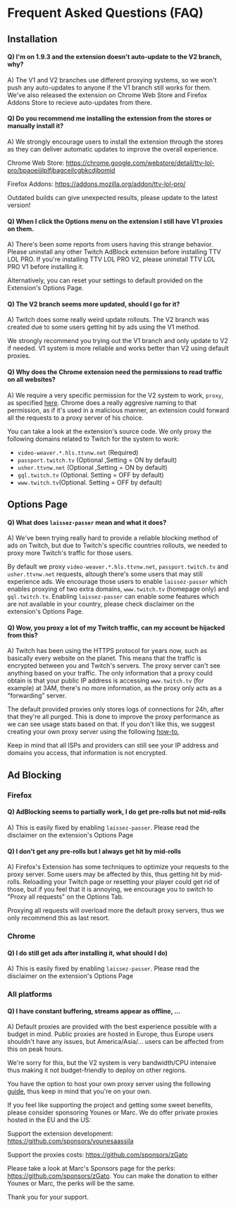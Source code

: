 # Frequent Asked Questions (FAQ)

## Installation

#### Q) I'm on 1.9.3 and the extension doesn't auto-update to the V2 branch, why?
A) The V1 and V2 branches use different proxying systems, so we won't push any auto-updates to anyone if the V1 branch still works for them. We've also released the extension on Chrome Web Store and Firefox Addons Store to recieve auto-updates from there. 

#### Q) Do you recommend me installing the extension from the stores or manually install it?
A) We strongly encourage users to install the extension through the stores as they can deliver automatic updates to improve the overall experience. 

Chrome Web Store: https://chrome.google.com/webstore/detail/ttv-lol-pro/bpaoeijjlplfjbagceilcgbkcdjbomjd

Firefox Addons: https://addons.mozilla.org/addon/ttv-lol-pro/

Outdated builds can give unexpected results, please update to the latest version!

#### Q) When I click the Options menu on the extension I still have V1 proxies on them.
A) There's been some reports from users having this strange behavior. Please uninstall any other Twitch AdBlock extension before installing TTV LOL PRO. If you're installing TTV LOL PRO V2, please uninstall TTV LOL PRO V1 before installing it. 

Alternatively, you can reset your settings to default provided on the Extension's Options Page. 

#### Q) The V2 branch seems more updated, should I go for it?
A) Twitch does some really weird update rollouts. The V2 branch was created due to some users getting hit by ads using the V1 method.

We strongly recommend you trying out the V1 branch and only update to V2 if needed. V1 system is more reliable and works better than V2 using default proxies.

#### Q) Why does the Chrome extension need the permissions to read traffic on all websites?
A) We require a very specific permission for the V2 system to work, `proxy`, as specified [here](src/manifest.chromium.json). Chrome does a really aggresive naming to that permission, as if it's used in a malicious manner, an extension could forward all the requests to a proxy server of his choice. 

You can take a look at the extension's source code. We only proxy the following domains related to Twitch for the system to work:
- `video-weaver.*.hls.ttvnw.net` (Required)
- `passport.twitch.tv` (Optional ,Setting = ON by default)
- `usher.ttvnw.net` (Optional ,Setting = ON by default)
- `gql.twitch.tv` (Optional. Setting = OFF by default)
- `www.twitch.tv`(Optional. Setting = OFF by default)

## Options Page

#### Q) What does `laissez-passer` mean and what it does?
A) We've been trying really hard to provide a reliable blocking method of ads on Twitch, but due to Twitch's specific countries rollouts, we needed to proxy more Twitch's traffic for those users.

By default we proxy `video-weaver.*.hls.ttvnw.net`, `passport.twitch.tv` and `usher.ttvnw.net` requests, altough there's some users that may still experience ads. We encourage those users to enable `laissez-passer` which enables proxying of two extra domains, `www.twitch.tv` (homepage only) and `gql.twitch.tv`. Enabling `laissez-passer` can enable some features which are not available in your country, please check disclaimer on the extension's Options Page. 

#### Q) Wow, you proxy a lot of my Twitch traffic, can my account be hijacked from this?
A) Twitch has been using the HTTPS protocol for years now, such as basically every website on the planet. This means that the traffic is encrypted between you and Twitch's servers. The proxy server can't see anything based on your traffic. The only information that a proxy could obtain is that your public IP address is accessing `www.twitch.tv` (for example) at 3AM, there's no more information, as the proxy only acts as a "forwarding" server. 

The default provided proxies only stores logs of connections for 24h, after that they're all purged. This is done to improve the proxy performance as we can see usage stats based on that. If you don't like this, we suggest creating your own proxy server using the following [how-to](https://github.com/younesaassila/ttv-lol-pro/discussions/151),

Keep in mind that all ISPs and providers can still see your IP address and domains you access, that information is not encrypted.

## Ad Blocking

### Firefox

#### Q) AdBlocking seems to partially work, I do get pre-rolls but not mid-rolls
A) This is easily fixed by enabling `laissez-passer`. Please read the disclaimer on the extension's Options Page

#### Q) I don't get any pre-rolls but I always get hit by mid-rolls
A) Firefox's Extension has some techniques to optimize your requests to the proxy server. Some users may be affected by this, thus getting hit by mid-rolls. Reloading your Twitch page or resetting your player could get rid of those, but if you feel that it is annoying, we encourage you to switch to "Proxy all requests" on the Options Tab. 

Proxying all requests will overload more the default proxy servers, thus we only recommend this as last resort. 

### Chrome

#### Q) I do still get ads after installing it, what should I do)
A) This is easily fixed by enabling `laissez-passer`. Please read the disclaimer on the extension's Options Page

### All platforms

#### Q) I have constant buffering, streams appear as offline, ...
A) Default proxies are provided with the best experience possible with a budget in mind. Public proxies are hosted in Europe, thus Europe users shouldn't have any issues, but America/Asia/... users can be affected from this on peak hours.

We're sorry for this, but the V2 system is very bandwidth/CPU intensive thus making it not budget-friendly to deploy on other regions. 

You have the option to host your own proxy server using the following [guide](https://github.com/younesaassila/ttv-lol-pro/discussions/151), thus keep in mind that you're on your own.

If you feel like supporting the project and getting some sweet benefits, please consider sponsoring Younes or Marc. We do offer private proxies hosted in the EU and the US: 

Support the extension development: https://github.com/sponsors/younesaassila

Support the proxies costs: https://github.com/sponsors/zGato

Please take a look at Marc's Sponsors page for the perks: https://github.com/sponsors/zGato. You can make the donation to either Younes or Marc, the perks will be the same. 

Thank you for your support. 
